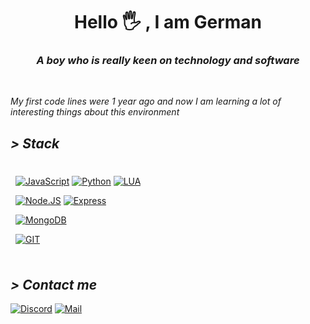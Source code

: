 <h1 align="center">Hello 🖐️ , I am German</h2>
<h3 align="center"><i>A boy who is really keen on technology and software</i></h3>
<br>

_My first code lines were 1 year ago and now I am learning a lot of interesting things about this environment_

<h2 align="left"><i>> Stack</i></h2>
<div style="padding:8px">

[![JavaScript](https://img.shields.io/badge/JavaScript-F7DF1E?style=for-the-badge&logo=javascript&logoColor=white&labelColor=101010)](https://developer.mozilla.org/es/docs/Web/JavaScript)
[![Python](https://img.shields.io/badge/Python-blue?style=for-the-badge&logo=python&logoColor=white&labelColor=101010)](https://www.python.org/)
[![LUA](https://img.shields.io/badge/LUA-232F3E?style=for-the-badge&logo=LUA&logoColor=white&labelColor=101010)](https://www.lua.org/)

[![Node.JS](https://img.shields.io/badge/Node.JS-339933?style=for-the-badge&logo=node.js&logoColor=white&labelColor=101010)](https://nodejs.org/)
[![Express](https://img.shields.io/badge/Express.JS-464343?style=for-the-badge&logo=express&logoColor=white&labelColor=101010)](https://expressjs.com/)

[![MongoDB](https://img.shields.io/badge/MongoDB-47A248?style=for-the-badge&logo=mongodb&logoColor=white&labelColor=101010)](https://www.mongodb.com/)

[![GIT](https://img.shields.io/badge/GIT-orange?style=for-the-badge&logo=GIT&logoColor=white&labelColor=101010)](https://git-scm.com/)

</div>

<h2 align="left"><i>> Contact me</i></h2>

[![Discord](https://img.shields.io/badge/Discord-Germancito.3907-5865F2?style=for-the-badge&logo=discord&logoColor=white&labelColor=101010)](https://discordapp.com/users/546732670005149706)
[![Mail](https://img.shields.io/badge/Mail-germanfernandez0306@gmail.com-red?style=for-the-badge&logo=gmail&logoColor=white&labelColor=101010)](mailto:germanfernandez0306@gmail.com)
